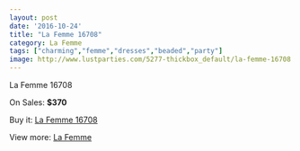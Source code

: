 ```yaml
---
layout: post
date: '2016-10-24'
title: "La Femme 16708"
category: La Femme
tags: ["charming","femme","dresses","beaded","party"]
image: http://www.lustparties.com/5277-thickbox_default/la-femme-16708.jpg
---
```

La Femme 16708

On Sales: **$370**
<a href="https://www.lustparties.com/en/la-femme/1754-la-femme-16708.html"><amp-img layout="responsive" width="600" height="600" src="//www.lustparties.com/5277-thickbox_default/la-femme-16708.jpg" alt="La Femme 16708 0" /></a>
<a href="https://www.lustparties.com/en/la-femme/1754-la-femme-16708.html"><amp-img layout="responsive" width="600" height="600" src="//www.lustparties.com/5278-thickbox_default/la-femme-16708.jpg" alt="La Femme 16708 1" /></a>

Buy it: [La Femme 16708](https://www.lustparties.com/en/la-femme/1754-la-femme-16708.html "La Femme 16708")

View more: [La Femme](https://www.lustparties.com/en/4-la-femme "La Femme")